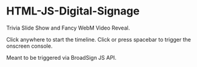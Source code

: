 # HTML-JS-Digital-Signage
Trivia Slide Show and Fancy WebM Video Reveal.

Click anywhere to start the timeline. 
Click or press spacebar to trigger the onscreen console.

Meant to be triggered via BroadSign JS API.
